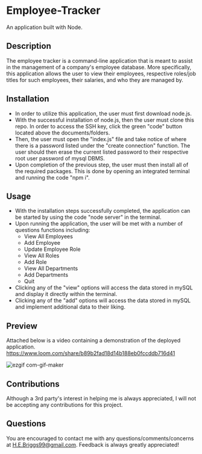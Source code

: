 # Employee-Tracker
An application built with Node.

## Description 
The employee tracker is a command-line application that is meant to assist in the management of a company's employee database. More specifically, this application allows the user to view their employees, respective roles/job titles for such employees, their salaries, and who they are managed by. 

## Installation 
- In order to utilize this application, the user must first download node.js.
- With the successful installation of node.js, then the user must clone this repo. In order to access the SSH key, click the green "code" button located above the documents/folders. 
- Then, the user must open the "index.js" file and take notice of where there is a password listed under the "create connection" function. The user should then erase the current listed password to their respective root user password of mysql DBMS.
- Upon completion of the previous step, the user must then install all of the required packages. This is done by opening an integrated terminal and running the code "npm i".

## Usage
- With the installation steps successfully completed, the application can be started by using the code "node server" in the terminal.
- Upon running the application, the user will be met with a number of questions functions including:
    - View All Employees
    - Add Employee
    - Update Employee Role
    - View All Roles
    - Add Role
    - View All Departments
    - Add Departments
    - Quit
- Clicking any of the "view" options will access the data stored in mySQL and display it directly within the terminal.
- Clicking any of the "add" options will access the data stored in mySQL and implement additional data to their liking. 

## Preview 
Attached below is a video containing a demonstration of the deployed application. https://www.loom.com/share/b89b2fad18d14b188eb0fccddb716d41


![ezgif com-gif-maker](https://user-images.githubusercontent.com/109489824/198372366-5689535e-3731-4369-bb0b-40fcf1101608.gif)


## Contributions
Although a 3rd party's interest in helping me is always appreciated, I will not be accepting any contributions for this project.

## Questions
You are encouraged to contact me with any questions/comments/concerns at H.E.Briggs99@gmail.com. Feedback is always greatly appreciated!

